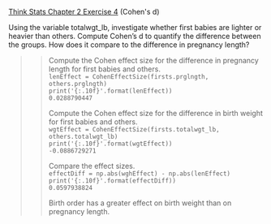 [Think Stats Chapter 2 Exercise 4](http://greenteapress.com/thinkstats2/html/thinkstats2003.html#toc24) (Cohen's d)  
  
Using the variable totalwgt_lb, investigate whether first babies are lighter or heavier than others. Compute Cohen’s d to quantify the difference between the groups. How does it compare to the difference in pregnancy length?  
  
>> Compute the Cohen effect size for the difference in pregnancy length for first babies and others.  
>> `lenEffect = CohenEffectSize(firsts.prglngth, others.prglngth)`  
>> `print('{:.10f}'.format(lenEffect))`  
>> `0.0288790447`  
>>
>> Compute the Cohen effect size for the difference in birth weight for first babies and others.  
>> `wgtEffect = CohenEffectSize(firsts.totalwgt_lb, others.totalwgt_lb)`  
>> `print('{:.10f}'.format(wgtEffect))`  
>> `-0.0886729271`  
>>
>> Compare the effect sizes.  
>> `effectDiff = np.abs(wghEffect) - np.abs(lenEffect)`  
>> `print('{:.10f}'.format(effectDiff))`  
>> `0.0597938824`  
>>
>> Birth order has a greater effect on birth weight than on pregnancy length.
